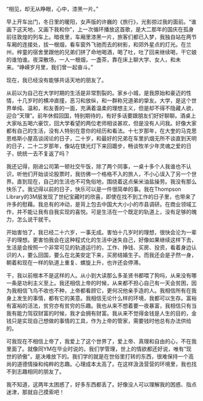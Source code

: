 
“相见，却无从睁眼，心中，漆黑一片。”

早上开车出门，冬日里的暖阳，女声版的许巍的《旅行》，光影掠过我的面前。“谁画下这天地，又画下我和你”，上一次循环播放这首歌，是大二那年的国庆在孤身前往敦煌的列车上。暗夜里，车厢里漆黑一片，旅客们都已入梦，我独自站在两节车厢的连接处，拔一根烟，看车窗外飞驰而去的树影，和郊外星点的灯光。在兰州，梓童的宿舍里跟他的兄弟们拼了命地喝酒，喝了吐，吐了回来继续喝，干它娘的谁怕谁。夜深散场，一人一根烟，一盏茶，靠在床上聊大学、女人，和未来。“峥嵘岁月里，我们曾一起奋斗。”

现在，我已经没有能够共话天地的朋友了。

从前以为自己在大学时期的生活是非常割裂的。家乡小城，是我原始和豪迈的性情，十几岁时的横冲直撞，恶习和放纵，和一群称兄道弟的挚友。大学，是这个世界单纯、温和，和友善的一面，充满着温柔的理想主义，但是却不得不隐藏人欲，迎合“天理”。前年休假回国，特别期待的，有好多话要跟朋友们好好聊聊。酒桌上大家吆五喝六豪饮，回大学看望的两位老师相谈甚欢，但是没有人问我。好像大家都有自己的生活，没有人特别在意你的经历和看法。十七岁那年，在大奎的马克思恩格斯小屋高谈阔论的日子，二十岁，和最好的兄弟在车里扒烟无所不谈直到天明的日子，二十二岁那年，像站在镁光灯下来回踱步，畅谈牧羊少年灵魂之爱的日子，统统一去不复返了吗？

我还记得，刚进公司第一顿社交午饭，除了两个同事，一桌十多个人我谁也不认识，听他们开始谈论股票时，我彷佛一个格格不入的旅人，不小心误入了另一个世界。直到现在，自己的生活也不可免俗地，围绕着这点柴米油盐操劳。我没有那么快乐了。我记得以前的日子，快乐可以是一件很简单的事。我在Thompson Library的3M层发现了世纪宝藏时的欣喜，即使在找不到工作的日子里，也带来了许多的慰藉。我总有的冲动，是背上包去中国大大小小的市县调研。在商业领域工作，并不能让我有自我实现的喜悦。可是生活在一个既定的轨道上，没有足够的魄力，怎么说干就干。

开始害怕了，我已经二十六岁，一事无成。害怕十几岁时的理想，很快会沦为一辈子的理想。更害怕我会在这种程式化的生活中迷失自己，好像如果继续这样下去，生活是会按照一个非常可见的轨道运行的，工作、挣钱、买房、投资，看着身边认识的人，要么回国，要么在北美安定下来，买房结婚生子。而我还会是孑然一身，朝着和现在一样的轨道上重复、螺旋上升，也许还会停滞。

干，我以前根本不是这样的人。从小到大读那么多圣贤书都喂了狗吗，从来没有哪一条是功利主义至上。我还相信上帝的时候，从来都不担心自己有一天会贫困，因为我相信飞鸟不收也不种，上帝都看顾它，更何况他亲手造的人。我相信所有在我身上发生的事情，都有它的美意。我相信无论什么样的环境，我都可以生存。富裕有富裕的活法，贫穷亦有贫穷的乐趣。我也从来不想着要一夜暴富，我相信只有当我有能力驾驭财富的时候，我才会拥有财富。我从来不觉得金钱是人生的目的，金钱只是实现自己想做的事情的工具，作为上帝的管家，需要钱时他总有办法供给的。

可我现在不相信上帝了，我爱上了这个世界了，爱上帝、真理和自由的心，不在我里面了。就像同YM在毕业时说的，我们学管理，世上的情欲都还好说，唯有“现世的骄傲”，是决难放下的。我们学的就是在世俗里打转的东西，很难保持一个高尚的道德情操和纯粹的志趣。心理成本太高了。在这样汲汲营营的环境里，我也找不到志趣相同的朋友了。

我不知道，这两年太困惑了，好多东西都丢了。好像没人可以理解我的困惑、指点迷津，那就自己摸索吧！
